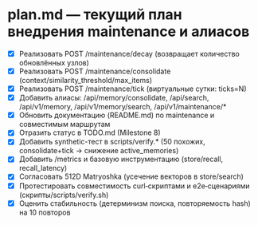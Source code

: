 # plan.md — текущий план внедрения maintenance и алиасов

- [x] Реализовать POST /maintenance/decay (возвращает количество обновлённых узлов)
- [x] Реализовать POST /maintenance/consolidate (context/similarity_threshold/max_items)
- [x] Реализовать POST /maintenance/tick (виртуальные сутки: ticks=N)
- [x] Добавить алиасы: /api/memory/consolidate, /api/search, /api/v1/memory, /api/v1/memory/search, /api/v1/maintenance/*
- [x] Обновить документацию (README.md) по maintenance и совместимым маршрутам
- [x] Отразить статус в TODO.md (Milestone 8)
- [x] Добавить synthetic-тест в scripts/verify.* (50 похожих, consolidate+tick → снижение active_memories)
- [x] Добавить /metrics и базовую инcтрументацию (store/recall, recall_latency)
- [x] Согласовать 512D Matryoshka (усечение векторов в store/search)
- [x] Протестировать совместимость curl‑скриптами и e2e‑сценариями (скрипты/scripts/verify.sh)
- [x] Оценить стабильность (детерминизм поиска, повторяемость hash) на 10 повторов

